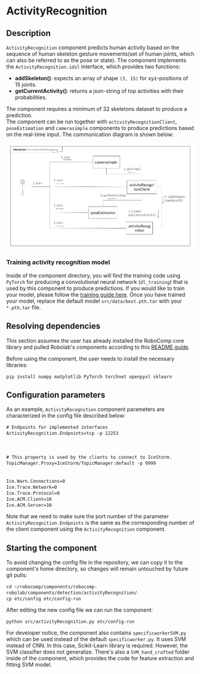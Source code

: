 # ActivityRecognition

## Description

`ActivityRecognition` component predicts human activity based on the sequence of human skeleton gesture movements(set of human joints, which can also be referred to as the pose or state). The component implements the `ActivityRecognition.idsl` interface, which provides two functions:
- **addSkeleton()**: expects an array of shape `(3, 15)` for xyz-positions of
15 joints.
- **getCurrentActivity()**: returns a json-string of top activities with their probabilities.  

The component requires a minimum of 32 skeletons dataset to produce a prediction.  
The component can be run together with `activityRecognitionClient`, `poseEstimation` and `camerasimple` components to produce predictions based on the real-time input. The communication diagram is shown below:

![Communication diagram](HAR_interaction.png)

### Training activity recognition model

Inside of the component directory, you will find the training code using `PyTorch` for producing a convolutional neural network (```dl_training```) that is used by this component to produce predictions. If you would like to train your model, please follow the [training guide here](./dl_training/README.md). Once you have trained your model, replace the default model ```src/data/best.pth.tar``` with your ```*.pth.tar``` file.

## Resolving dependencies

This section assumes the user has already installed the RoboComp core library and pulled Robolab's components according to this [README guide](https://github.com/robocomp/robocomp).

Before using the component, the user needs to install the necessary libraries:
```
pip install numpy matplotlib PyTorch torchnet openpyxl sklearn
```

## Configuration parameters

As an example, `ActivityRecognition` component parameters are characterized in the config file described below:

```
# Endpoints for implemented interfaces
ActivityRecognition.Endpoints=tcp -p 12253



# This property is used by the clients to connect to IceStorm.
TopicManager.Proxy=IceStorm/TopicManager:default -p 9999


Ice.Warn.Connections=0
Ice.Trace.Network=0
Ice.Trace.Protocol=0
Ice.ACM.Client=10
Ice.ACM.Server=10
```

Note that we need to make sure the port number of the parameter `ActivityRecognition.Endpoints` is the same as the corresponding number of the client component using the `ActivityRecognition` component.


## Starting the component
To avoid changing the config file in the repository, we can copy it to the component's home directory, so changes will remain untouched by future git pulls:
```
cd ~/robocomp/components/robocomp-robolab/components/detection/activityRecognition/
cp etc/config etc/config-run
```

After editing the new config file we can run the component:
```
python src/activityRecognition.py etc/config-run
```

For developer notice, the component also contains `specificworkerSVM.py` which can be used instead of the default `specificworker.py`. It uses SVM instead of CNN. In this case, Scikit-Learn library is required. However, the SVM classifier does not generalize. There's also a ```SVM_hand_crafted``` folder inside of the component, which provides the code for feature extraction and fitting SVM model.
